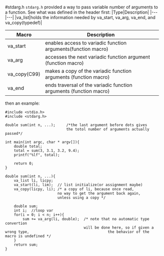 #stdarg.h
`stdarg.h` provided a way to pass variable number of arguments to a function.
See what was defined in the header first:
|Type|Description|
|---|---|
|va_list|holds the information needed by va_start, va_arg, va_end, and va_copy(typedef)|

|Macro|Description|
|---|---|
|va_start|enables access to variadic function arguments(function macro)|
|va_arg|accesses the next variadic function argument (function macro)|
|va_copy(C99)|makes a copy of the variadic function arguments (function macro)|
|va_end|ends traversal of the variadic function arguments (function macro)|

then an example:
```
#include <stdio.h>
#include <stdarg.h>

double sum(int n, ...);		/*the last argument before dots gives
							the totol number of arguments actually passed*/

int main(int argc, char * argv[]){
	double total;
	total = sum(3, 3.1, 3.2, 9.4);
	printf("%lf", total);

    return 0;
}

double sum(int n, ...){
    va_list li, licpy;
    va_start(li, lim);	// list initialize(or assignment maybe)
    va_copy(licpy, li);	/* a copy of li, because once read, 
    					no way to get the argument back again, 
    					unless using a copy */
    
    double sum;
    int i;	//loop var
    for(i = 0; i < n; i++){
        sum += va_arg(li, double);	/* note that no automatic type convertion 
        							will be done here, so if given a wrong type, 									the behavior of the macro is undefined */
    }
    return sum;
}
```
